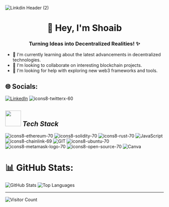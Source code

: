
![Linkdin Header (2)](https://github.com/ShoaibDev69/ShoaibDev69/assets/124503086/49bf73ce-71d9-4582-b7d3-20e4b8fd5a0d)



<h1 align="center">👋 Hey, I'm Shoaib</h1>
<h3 align="Center">Turning Ideas into Decentralized Realities! ✨</h3>

- 🌱 I'm currently learning about the latest advancements in decentralized technologies.
- 👯 I'm looking to collaborate on interesting blockchain projects.
- 🤝 I'm looking for help with exploring new web3 frameworks and tools.
  
## 🌐 Socials:
[![LinkedIn](https://github.com/ShoaibDev69/ShoaibDev69/assets/124503086/bddb40bf-af2e-4df1-929d-0165135c2729)](https://www.linkedin.com/in/shoaib-khan-649599273/)
![icons8-twitterx-60](https://github.com/ShoaibDev69/ShoaibDev69/assets/124503086/c47ca51e-162f-4a1c-836b-1c2184aeba93)




## <img src="https://github.com/ShoaibDev69/ShoaibDev69/assets/124503086/e131890e-2691-453c-908f-39a3517bfd41" width="50" height="50"> *Tech Stack*
![icons8-ethereum-70](https://github.com/user-attachments/assets/43576679-8cea-448b-87c7-6885a34d3765)
![icons8-solidity-70](https://github.com/user-attachments/assets/ce347749-1051-4147-ab97-66a24ed5df4a)
![icons8-rust-70](https://github.com/user-attachments/assets/46a32464-1ecd-474e-8185-6c11901fa7aa)
![JavaScript](https://github.com/ShoaibDev69/ShoaibDev69/assets/124503086/642608d1-d800-4953-a580-3832aaf28440)
![icons8-chainlink-69](https://github.com/user-attachments/assets/437066cb-328d-47c0-a9cd-cff24607fabd)
![GIT](https://github.com/ShoaibDev69/ShoaibDev69/assets/124503086/722203b6-f994-4a5d-8f4a-d87c070c4c75)
![icons8-ubuntu-70](https://github.com/user-attachments/assets/433b6671-3949-4677-a842-9d21e676fa62)
![icons8-metamask-logo-70](https://github.com/user-attachments/assets/90e6e7fc-b826-4a4f-a385-599ee8a6a51f)
![icons8-open-source-70](https://github.com/user-attachments/assets/faa13bf4-32f8-4a21-9d74-f0c7ef9f72b6)
![Canva](https://github.com/ShoaibDev69/ShoaibDev69/assets/124503086/104eba14-fe00-433b-9376-3975dd420b56)

# 📊 GitHub Stats:
![GitHub Stats](https://github-readme-stats.vercel.app/api?username=shoaib-eth&theme=tokyonight&hide_border=false&include_all_commits=true&count_private=false)
![Top Languages](https://github-readme-stats.vercel.app/api/top-langs/?username=shoaib-eth&theme=tokyonight&hide_border=false&include_all_commits=true&count_private=false&layout=compact)

---

![Visitor Count](https://visitcount.itsvg.in/api?id=shoaib-eth&icon=0&color=0)

